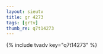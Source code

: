 ```yaml
--- 
layout: sieutv
title: gr 4273
tags: [grtv]
thumb_re: q7t14273
---
```

{% include tvadv key="q7t14273" %} 
